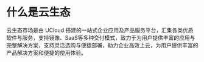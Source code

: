 <a name="iB2H6"></a>
# 什么是云生态
云生态市场是由 UCloud 搭建的一站式企业应用及产品服务平台，汇集各类优质软件与服务，支持镜像、SaaS等多种交付模式，致力于为用户提供丰富的应用与完整解决方案，支持灵活选购与便捷部署，助力企业高效上云，为用户提供丰富的产品解决方案和便捷的使用体验。

<a name="JWIAX"></a>


